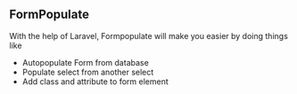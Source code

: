 <h2>FormPopulate</h2>
With the help of Laravel, Formpopulate will make you easier by doing things like 
<ul>
    <li>Autopopulate Form from database</li>
    <li>Populate select from another select</li>
    <li>Add class and attribute to form element</li>
</ul>
